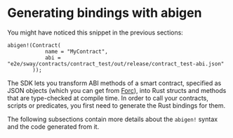 # Generating bindings with abigen

You might have noticed this snippet in the previous sections:

```rust,ignore
abigen!(Contract(
            name = "MyContract",
            abi = "e2e/sway/contracts/contract_test/out/release/contract_test-abi.json"
        ));
```

<!-- This section should explain the purpose of the abigen -->
<!-- abigen:example:start -->
The SDK lets you transform ABI methods of a smart contract, specified as JSON objects (which you can get from [Forc](https://github.com/FuelLabs/sway/tree/master/forc)), into Rust structs and methods that are type-checked at compile time.
In order to call your contracts, scripts or predicates, you first need to generate the Rust bindings for them.
<!-- abigen:example:end -->

The following subsections contain more details about the `abigen!` syntax and the code generated from it.
